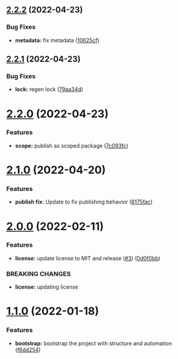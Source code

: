 ## [2.2.2](https://github.com/mdial89f/serverless-iam-helper/compare/v2.2.1...v2.2.2) (2022-04-23)


### Bug Fixes

* **metadata:** fix metadata ([10625cf](https://github.com/mdial89f/serverless-iam-helper/commit/10625cf426535539019ce0b3e5fcf9a370fc4ea7))

## [2.2.1](https://github.com/mdial89f/serverless-iam-helper/compare/v2.2.0...v2.2.1) (2022-04-23)


### Bug Fixes

* **lock:** regen lock ([79aa34d](https://github.com/mdial89f/serverless-iam-helper/commit/79aa34da51b13034f546c7f4a603421525fbb676))

# [2.2.0](https://github.com/mdial89f/serverless-iam-helper/compare/v2.1.0...v2.2.0) (2022-04-23)


### Features

* **scope:** publish as scoped package ([7c093fc](https://github.com/mdial89f/serverless-iam-helper/commit/7c093fcb4eab40293eb5c52553c9c1dd060f1091))

# [2.1.0](https://github.com/mdial89f/serverless-iam-helper/compare/v2.0.0...v2.1.0) (2022-04-20)


### Features

* **publish fix:**  Update to fix publishing behavior ([6175fac](https://github.com/mdial89f/serverless-iam-helper/commit/6175fac86cd2c11e0436a9eec353917efb66f387))

# [2.0.0](https://github.com/mdial89f/serverless-iam-helper/compare/v1.1.0...v2.0.0) (2022-02-11)


### Features

* **license:** update license to MIT and release ([#3](https://github.com/mdial89f/serverless-iam-helper/issues/3)) ([0d0f0bb](https://github.com/mdial89f/serverless-iam-helper/commit/0d0f0bb2ee8f54fab76fbfe5805608f38a77ae8d))


### BREAKING CHANGES

* **license:** updating license

# [1.1.0](https://github.com/mdial89f/serverless-iam-helper/compare/v1.0.0...v1.1.0) (2022-01-18)


### Features

* **bootstrap:** bootstrap the project with structure and automation ([f6dd254](https://github.com/mdial89f/serverless-iam-helper/commit/f6dd2541fc3a0d24224726721370866fd2de958d))
